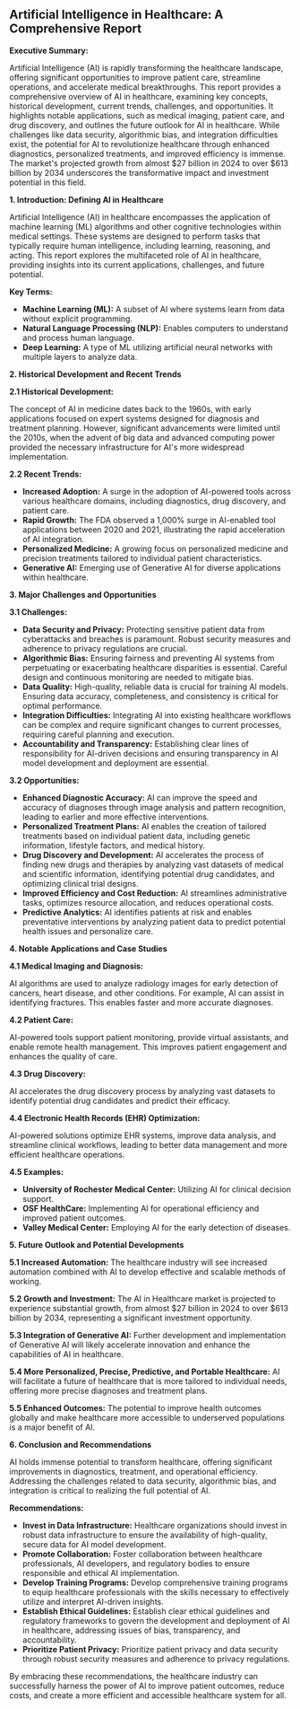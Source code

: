 ## Artificial Intelligence in Healthcare: A Comprehensive Report

**Executive Summary:**

Artificial Intelligence (AI) is rapidly transforming the healthcare landscape, offering significant opportunities to improve patient care, streamline operations, and accelerate medical breakthroughs. This report provides a comprehensive overview of AI in healthcare, examining key concepts, historical development, current trends, challenges, and opportunities. It highlights notable applications, such as medical imaging, patient care, and drug discovery, and outlines the future outlook for AI in healthcare. While challenges like data security, algorithmic bias, and integration difficulties exist, the potential for AI to revolutionize healthcare through enhanced diagnostics, personalized treatments, and improved efficiency is immense. The market's projected growth from almost $27 billion in 2024 to over $613 billion by 2034 underscores the transformative impact and investment potential in this field.

**1. Introduction: Defining AI in Healthcare**

Artificial Intelligence (AI) in healthcare encompasses the application of machine learning (ML) algorithms and other cognitive technologies within medical settings. These systems are designed to perform tasks that typically require human intelligence, including learning, reasoning, and acting. This report explores the multifaceted role of AI in healthcare, providing insights into its current applications, challenges, and future potential.

**Key Terms:**

*   **Machine Learning (ML):** A subset of AI where systems learn from data without explicit programming.
*   **Natural Language Processing (NLP):** Enables computers to understand and process human language.
*   **Deep Learning:** A type of ML utilizing artificial neural networks with multiple layers to analyze data.

**2. Historical Development and Recent Trends**

**2.1 Historical Development:**

The concept of AI in medicine dates back to the 1960s, with early applications focused on expert systems designed for diagnosis and treatment planning. However, significant advancements were limited until the 2010s, when the advent of big data and advanced computing power provided the necessary infrastructure for AI's more widespread implementation.

**2.2 Recent Trends:**

*   **Increased Adoption:** A surge in the adoption of AI-powered tools across various healthcare domains, including diagnostics, drug discovery, and patient care.
*   **Rapid Growth:** The FDA observed a 1,000% surge in AI-enabled tool applications between 2020 and 2021, illustrating the rapid acceleration of AI integration.
*   **Personalized Medicine:** A growing focus on personalized medicine and precision treatments tailored to individual patient characteristics.
*   **Generative AI:** Emerging use of Generative AI for diverse applications within healthcare.

**3. Major Challenges and Opportunities**

**3.1 Challenges:**

*   **Data Security and Privacy:** Protecting sensitive patient data from cyberattacks and breaches is paramount. Robust security measures and adherence to privacy regulations are crucial.
*   **Algorithmic Bias:** Ensuring fairness and preventing AI systems from perpetuating or exacerbating healthcare disparities is essential. Careful design and continuous monitoring are needed to mitigate bias.
*   **Data Quality:** High-quality, reliable data is crucial for training AI models. Ensuring data accuracy, completeness, and consistency is critical for optimal performance.
*   **Integration Difficulties:** Integrating AI into existing healthcare workflows can be complex and require significant changes to current processes, requiring careful planning and execution.
*   **Accountability and Transparency:** Establishing clear lines of responsibility for AI-driven decisions and ensuring transparency in AI model development and deployment are essential.

**3.2 Opportunities:**

*   **Enhanced Diagnostic Accuracy:** AI can improve the speed and accuracy of diagnoses through image analysis and pattern recognition, leading to earlier and more effective interventions.
*   **Personalized Treatment Plans:** AI enables the creation of tailored treatments based on individual patient data, including genetic information, lifestyle factors, and medical history.
*   **Drug Discovery and Development:** AI accelerates the process of finding new drugs and therapies by analyzing vast datasets of medical and scientific information, identifying potential drug candidates, and optimizing clinical trial designs.
*   **Improved Efficiency and Cost Reduction:** AI streamlines administrative tasks, optimizes resource allocation, and reduces operational costs.
*   **Predictive Analytics:** AI identifies patients at risk and enables preventative interventions by analyzing patient data to predict potential health issues and personalize care.

**4. Notable Applications and Case Studies**

**4.1 Medical Imaging and Diagnosis:**

AI algorithms are used to analyze radiology images for early detection of cancers, heart disease, and other conditions. For example, AI can assist in identifying fractures. This enables faster and more accurate diagnoses.

**4.2 Patient Care:**

AI-powered tools support patient monitoring, provide virtual assistants, and enable remote health management. This improves patient engagement and enhances the quality of care.

**4.3 Drug Discovery:**

AI accelerates the drug discovery process by analyzing vast datasets to identify potential drug candidates and predict their efficacy.

**4.4 Electronic Health Records (EHR) Optimization:**

AI-powered solutions optimize EHR systems, improve data analysis, and streamline clinical workflows, leading to better data management and more efficient healthcare operations.

**4.5 Examples:**

*   **University of Rochester Medical Center:** Utilizing AI for clinical decision support.
*   **OSF HealthCare:** Implementing AI for operational efficiency and improved patient outcomes.
*   **Valley Medical Center:** Employing AI for the early detection of diseases.

**5. Future Outlook and Potential Developments**

**5.1 Increased Automation:** The healthcare industry will see increased automation combined with AI to develop effective and scalable methods of working.

**5.2 Growth and Investment:** The AI in Healthcare market is projected to experience substantial growth, from almost $27 billion in 2024 to over $613 billion by 2034, representing a significant investment opportunity.

**5.3 Integration of Generative AI:** Further development and implementation of Generative AI will likely accelerate innovation and enhance the capabilities of AI in healthcare.

**5.4 More Personalized, Precise, Predictive, and Portable Healthcare:** AI will facilitate a future of healthcare that is more tailored to individual needs, offering more precise diagnoses and treatment plans.

**5.5 Enhanced Outcomes:** The potential to improve health outcomes globally and make healthcare more accessible to underserved populations is a major benefit of AI.

**6. Conclusion and Recommendations**

AI holds immense potential to transform healthcare, offering significant improvements in diagnostics, treatment, and operational efficiency. Addressing the challenges related to data security, algorithmic bias, and integration is critical to realizing the full potential of AI.

**Recommendations:**

*   **Invest in Data Infrastructure:** Healthcare organizations should invest in robust data infrastructure to ensure the availability of high-quality, secure data for AI model development.
*   **Promote Collaboration:** Foster collaboration between healthcare professionals, AI developers, and regulatory bodies to ensure responsible and ethical AI implementation.
*   **Develop Training Programs:** Develop comprehensive training programs to equip healthcare professionals with the skills necessary to effectively utilize and interpret AI-driven insights.
*   **Establish Ethical Guidelines:** Establish clear ethical guidelines and regulatory frameworks to govern the development and deployment of AI in healthcare, addressing issues of bias, transparency, and accountability.
*   **Prioritize Patient Privacy:** Prioritize patient privacy and data security through robust security measures and adherence to privacy regulations.

By embracing these recommendations, the healthcare industry can successfully harness the power of AI to improve patient outcomes, reduce costs, and create a more efficient and accessible healthcare system for all.